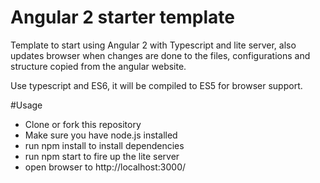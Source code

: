 # Angular 2 starter template
Template to start using Angular 2 with Typescript and lite server, also updates browser when changes are done to the files,
configurations and structure copied from the angular website.

Use typescript and ES6, it will be compiled to ES5 for browser support.

#Usage
- Clone or fork this repository
- Make sure you have node.js installed
- run npm install to install dependencies
- run npm start to fire up the lite server
- open browser to http://localhost:3000/

